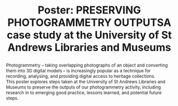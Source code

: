 ---
abstract: Photogrammetry – taking overlapping photographs of an object and converting
  them into 3D digital models – is increasingly popular as a technique for recording,
  analysing, and providing digital access to heritage collections.<br />This poster
  explores steps taken at the University of St Andrews Libraries and Museums to preserve
  the outputs of our photogrammetry activity, including research in to emerging good
  practice, lessons learned, and potential future steps.
creators:
- Rippington, Sean
date: null
document_url: https://az659834.vo.msecnd.net/eventsairwesteuprod/production-inconference-public/12aaab068cc54f2c9455a8efccb1b39c
grand_parent: iPRES
institutions:
- University Of St Andrews Libaries & Museums
keywords:
- photogrammetry
- 3d
- heritage
landing_page_url: null
language: eng
layout: publication
license: CC-BY 4.0 International
notes_url: null
parent: iPRES 2022
presentation_url: null
publication_type: poster
size: null
source_name: iPRES
title: 'Poster: PRESERVING PHOTOGRAMMETRY OUTPUTSA case study at the University of
  St Andrews Libraries and Museums'
year: 2022
---